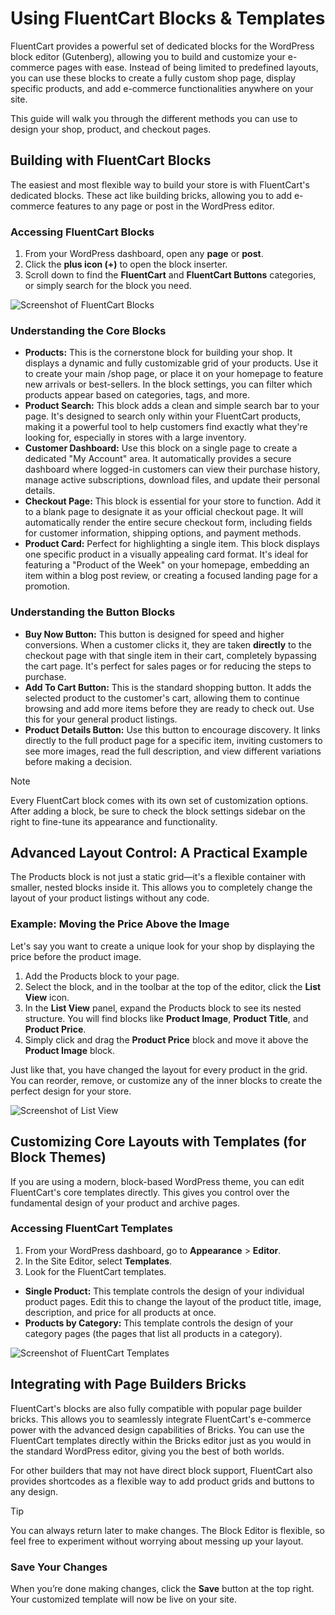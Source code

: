 # Using FluentCart Blocks & Templates

FluentCart provides a powerful set of dedicated blocks for the WordPress block editor (Gutenberg), allowing you to build and customize your e-commerce pages with ease. Instead of being limited to predefined layouts, you can use these blocks to create a fully custom shop page, display specific products, and add e-commerce functionalities anywhere on your site.

This guide will walk you through the different methods you can use to design your shop, product, and checkout pages.

## Building with FluentCart Blocks

The easiest and most flexible way to build your store is with FluentCart's dedicated blocks. These act like building bricks, allowing you to add e-commerce features to any page or post in the WordPress editor.

### Accessing FluentCart Blocks

 1. From your WordPress dashboard, open any **page** or **post**.
 2. Click the **plus icon (+)** to open the block inserter.
 3. Scroll down to find the **FluentCart** and **FluentCart Buttons** categories, or simply search for the block you need.

   ![Screenshot of FluentCart Blocks](/images/miscellaneous/accessing-fluentcart-blocks.png)

### Understanding the Core Blocks

 * **Products:** This is the cornerstone block for building your shop. It displays a dynamic and fully customizable grid of your products. Use it to create your main /shop page, or place it on your homepage to feature new arrivals or best-sellers. In the block settings, you can filter which products appear based on categories, tags, and more.
 * **Product Search:** This block adds a clean and simple search bar to your page. It's designed to search only within your FluentCart products, making it a powerful tool to help customers find exactly what they're looking for, especially in stores with a large inventory.
 * **Customer Dashboard:** Use this block on a single page to create a dedicated "My Account" area. It automatically provides a secure dashboard where logged-in customers can view their purchase history, manage active subscriptions, download files, and update their personal details.
 * **Checkout Page:** This block is essential for your store to function. Add it to a blank page to designate it as your official checkout page. It will automatically render the entire secure checkout form, including fields for customer information, shipping options, and payment methods.
 * **Product Card:** Perfect for highlighting a single item. This block displays one specific product in a visually appealing card format. It's ideal for featuring a "Product of the Week" on your homepage, embedding an item within a blog post review, or creating a focused landing page for a promotion.

### Understanding the Button Blocks

 * **Buy Now Button:** This button is designed for speed and higher conversions. When a customer clicks it, they are taken **directly** to the checkout page with that single item in their cart, completely bypassing the cart page. It's perfect for sales pages or for reducing the steps to purchase.
 * **Add To Cart Button:** This is the standard shopping button. It adds the selected product to the customer's cart, allowing them to continue browsing and add more items before they are ready to check out. Use this for your general product listings.
 * **Product Details Button:** Use this button to encourage discovery. It links directly to the full product page for a specific item, inviting customers to see more images, read the full description, and view different variations before making a decision.

> [!NOTE]
>Every FluentCart block comes with its own set of customization options. After adding a block, be sure to check the block settings sidebar on the right to fine-tune its appearance and functionality.


## Advanced Layout Control: A Practical Example

The Products block is not just a static grid—it's a flexible container with smaller, nested blocks inside it. This allows you to completely change the layout of your product listings without any code.

### Example: Moving the Price Above the Image

Let's say you want to create a unique look for your shop by displaying the price before the product image.
 1. Add the Products block to your page.
 2. Select the block, and in the toolbar at the top of the editor, click the **List View** icon.
 3. In the **List View** panel, expand the Products block to see its nested structure. You will find blocks like **Product Image**, **Product Title**, and **Product Price**.
 4. Simply click and drag the **Product Price** block and move it above the **Product Image** block.

Just like that, you have changed the layout for every product in the grid. You can reorder, remove, or customize any of the inner blocks to create the perfect design for your store.

   ![Screenshot of List View](/images/miscellaneous/list-view.png)

## Customizing Core Layouts with Templates (for Block Themes)

If you are using a modern, block-based WordPress theme, you can edit FluentCart's core templates directly. This gives you control over the fundamental design of your product and archive pages.

### Accessing FluentCart Templates

 1. From your WordPress dashboard, go to **Appearance** > **Editor**.
 2. In the Site Editor, select **Templates**.
 3. Look for the FluentCart templates.
  * **Single Product:** This template controls the design of your individual product pages. Edit this to change the layout of the product title, image, description, and price for all products at once.
  * **Products by Category:** This template controls the design of your category pages (the pages that list all products in a category).

   ![Screenshot of FluentCart Templates](/images/miscellaneous/fluentcart-templates.png)

## Integrating with Page Builders Bricks

FluentCart's blocks are also fully compatible with popular page builder bricks. This allows you to seamlessly integrate FluentCart's e-commerce power with the advanced design capabilities of Bricks.
You can use the FluentCart templates directly within the Bricks editor just as you would in the standard WordPress editor, giving you the best of both worlds. 

For other builders that may not have direct block support, FluentCart also provides shortcodes as a flexible way to add product grids and buttons to any design.

> [!TIP] 
>You can always return later to make changes. The Block Editor is flexible, so feel free to experiment without worrying about messing up your layout.

### Save Your Changes
When you’re done making changes, click the **Save** button at the top right. Your customized template will now be live on your site.